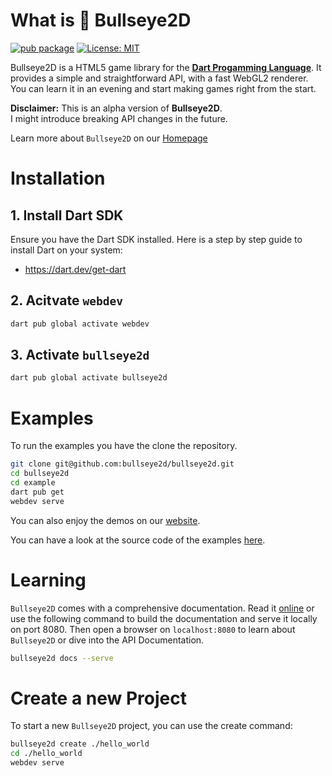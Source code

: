 # What is 🎯 Bullseye2D
[![pub package](https://img.shields.io/pub/v/bullseye2d.svg)](https://pub.dev/packages/bullseye2d)
[![License: MIT](https://img.shields.io/badge/License-MIT-yellow.svg)](https://opensource.org/licenses/MIT)

Bullseye2D is a HTML5 game library for the [**Dart Progamming Language**](https://dart.dev). It provides a simple and straightforward API, with a fast WebGL2 renderer. You can learn it in an evening and start making games right from the start.

<div class="note warning">
  <p><strong>Disclaimer:</strong> This is an alpha version of <strong>Bullseye2D</strong>.<br/>
    I might introduce breaking API changes in the future.</p>
</div>

Learn more about `Bullseye2D` on our [Homepage](https://bullseye2d.org)

# Installation

## 1. Install Dart SDK
Ensure you have the Dart SDK installed. Here is a step by step guide to install Dart on your system:

- https://dart.dev/get-dart

## 2. Acitvate `webdev`

```bash
dart pub global activate webdev
```

## 3. Activate `bullseye2d`

```bash
dart pub global activate bullseye2d
```

# Examples

To run the examples you have the clone the repository.

```bash
git clone git@github.com:bullseye2d/bullseye2d.git
cd bullseye2d
cd example
dart pub get
webdev serve
```

You can also enjoy the demos on our [website](https://bullseye2d.org/demos).

You can have a look at the source code of the examples [here](https://github.com/bullseye2d/bullseye2d/blob/main/example/web).

# Learning
`Bullseye2D` comes with a comprehensive documentation. Read it [online](https://bullseye2d.org/docs) or use the following command to build the documentation and serve it locally on port 8080. Then open a browser on `localhost:8080` to learn about `Bullseye2D` or dive into the API Documentation.

```bash
bullseye2d docs --serve
```

# Create a new Project
To start a new `Bullseye2D` project, you can use the create command:

```bash
bullseye2d create ./hello_world
cd ./hello_world
webdev serve
```


